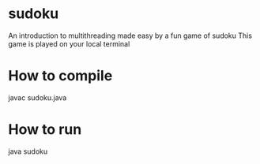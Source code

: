 # sudoku
An introduction to multithreading made easy by a fun game of sudoku
This game is played on your local terminal

# How to compile 
javac sudoku.java 

# How to run
java sudoku


